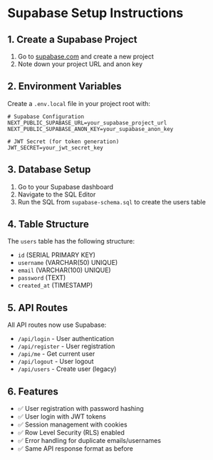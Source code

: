 # Supabase Setup Instructions

## 1. Create a Supabase Project

1. Go to [supabase.com](https://supabase.com) and create a new project
2. Note down your project URL and anon key

## 2. Environment Variables

Create a `.env.local` file in your project root with:

```env
# Supabase Configuration
NEXT_PUBLIC_SUPABASE_URL=your_supabase_project_url
NEXT_PUBLIC_SUPABASE_ANON_KEY=your_supabase_anon_key

# JWT Secret (for token generation)
JWT_SECRET=your_jwt_secret_key
```

## 3. Database Setup

1. Go to your Supabase dashboard
2. Navigate to the SQL Editor
3. Run the SQL from `supabase-schema.sql` to create the users table

## 4. Table Structure

The `users` table has the following structure:
- `id` (SERIAL PRIMARY KEY)
- `username` (VARCHAR(50) UNIQUE)
- `email` (VARCHAR(100) UNIQUE)
- `password` (TEXT)
- `created_at` (TIMESTAMP)

## 5. API Routes

All API routes now use Supabase:
- `/api/login` - User authentication
- `/api/register` - User registration
- `/api/me` - Get current user
- `/api/logout` - User logout
- `/api/users` - Create user (legacy)

## 6. Features

- ✅ User registration with password hashing
- ✅ User login with JWT tokens
- ✅ Session management with cookies
- ✅ Row Level Security (RLS) enabled
- ✅ Error handling for duplicate emails/usernames
- ✅ Same API response format as before 